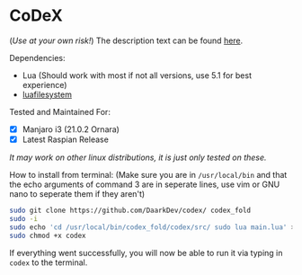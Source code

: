 # CoDeX
(*Use at your own risk!*)
The description text can be found [here](https://github.com/DaarkDev/filelink/tree/CoDeX).

Dependencies:
- Lua (Should work with most if not all versions, use 5.1 for best experience)
- [luafilesystem](https://keplerproject.github.io/luafilesystem/)

Tested and Maintained For:
- [x] Manjaro i3 (21.0.2 Ornara)
- [x] Latest Raspian Release

*It may work on other linux distributions, it is just only tested on these.*

How to install from terminal:
(Make sure you are in `/usr/local/bin` and that the echo arguments of command 3
are in seperate lines, use vim or GNU nano to seperate them if they aren't)
```sh
sudo git clone https://github.com/DaarkDev/codex/ codex_fold
sudo -i
sudo echo 'cd /usr/local/bin/codex_fold/codex/src/ sudo lua main.lua' > codex
sudo chmod +x codex
```
If everything went successfully, you will now be able to run it via typing in `codex`
to the terminal.
